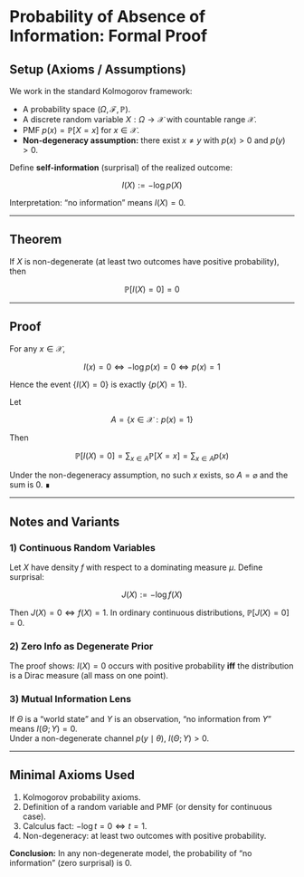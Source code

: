 # Probability of Absence of Information: Formal Proof

## Setup (Axioms / Assumptions)

We work in the standard Kolmogorov framework:

- A probability space $(\Omega,\mathcal F,\mathbb P)$.
- A discrete random variable $X:\Omega\to \mathcal X$ with countable range $\mathcal X$.
- PMF $p(x)=\mathbb P[X=x]$ for $x\in\mathcal X$.
- **Non-degeneracy assumption:** there exist $x\neq y$ with $p(x)>0$ and $p(y)>0$.

Define **self-information** (surprisal) of the realized outcome:

```math
I(X) := -\log p(X)
```

Interpretation: “no information” means $I(X)=0$.

---

## Theorem

If $X$ is non-degenerate (at least two outcomes have positive probability), then

```math
\mathbb P[I(X)=0] = 0
```

---

## Proof

For any $x\in\mathcal X$,

```math
I(x)=0 \iff -\log p(x)=0 \iff p(x)=1
```

Hence the event $\{I(X)=0\}$ is exactly $\{p(X)=1\}$.

Let 

```math
A = \{x \in \mathcal X : p(x)=1\}
```

Then

```math
\mathbb P[I(X)=0] = \sum_{x \in A} \mathbb P[X=x] = \sum_{x \in A} p(x)
```

Under the non-degeneracy assumption, no such $x$ exists, so $A=\varnothing$ and the sum is $0$. ∎

---

## Notes and Variants

### 1) Continuous Random Variables
Let $X$ have density $f$ with respect to a dominating measure $\mu$. Define surprisal:

```math
J(X) := -\log f(X)
```

Then $J(X)=0 \iff f(X)=1$. In ordinary continuous distributions, $\mathbb P[J(X)=0]=0$.

### 2) Zero Info as Degenerate Prior
The proof shows: $I(X)=0$ occurs with positive probability **iff** the distribution is a Dirac measure (all mass on one point).

### 3) Mutual Information Lens
If $\Theta$ is a “world state” and $Y$ is an observation, “no information from $Y$” means $I(\Theta;Y)=0$.  
Under a non-degenerate channel $p(y\mid\theta)$, $I(\Theta;Y)>0$.

---

## Minimal Axioms Used

1. Kolmogorov probability axioms.
2. Definition of a random variable and PMF (or density for continuous case).
3. Calculus fact: $-\log t = 0 \iff t=1$.
4. Non-degeneracy: at least two outcomes with positive probability.

**Conclusion:** In any non-degenerate model, the probability of “no information” (zero surprisal) is 0.